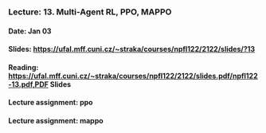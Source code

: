 ### Lecture: 13. Multi-Agent RL, PPO, MAPPO
#### Date: Jan 03
#### Slides: https://ufal.mff.cuni.cz/~straka/courses/npfl122/2122/slides/?13
#### Reading: https://ufal.mff.cuni.cz/~straka/courses/npfl122/2122/slides.pdf/npfl122-13.pdf,PDF Slides
#### Lecture assignment: ppo
#### Lecture assignment: mappo

